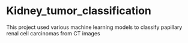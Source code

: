 # Kidney_tumor_classification
This project used various machine learning models to classify papillary renal cell carcinomas from CT images
